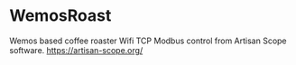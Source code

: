 # WemosRoast
Wemos based coffee roaster
Wifi TCP Modbus control from Artisan Scope software. https://artisan-scope.org/

